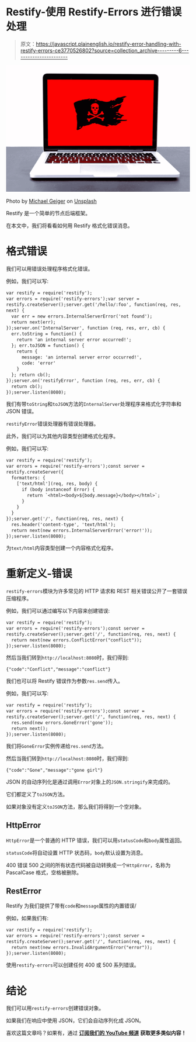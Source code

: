 # Restify-使用 Restify-Errors 进行错误处理

> 原文：<https://javascript.plainenglish.io/restify-error-handling-with-restify-errors-ce3770526802?source=collection_archive---------6----------------------->

![](img/25641245f625560f701a4fb219c2ca7c.png)

Photo by [Michael Geiger](https://unsplash.com/@jackson_893?utm_source=medium&utm_medium=referral) on [Unsplash](https://unsplash.com?utm_source=medium&utm_medium=referral)

Restify 是一个简单的节点后端框架。

在本文中，我们将看看如何用 Restify 格式化错误消息。

# 格式错误

我们可以用错误处理程序格式化错误。

例如，我们可以写:

```
var restify = require('restify');
var errors = require('restify-errors');var server = restify.createServer();server.get('/hello/:foo', function(req, res, next) {
  var err = new errors.InternalServerError('not found');
  return next(err);
});server.on('InternalServer', function (req, res, err, cb) {
  err.toString = function() {
    return 'an internal server error occurred!';
  }; err.toJSON = function() {
    return {
      message: 'an internal server error occurred!',
      code: 'error'
    }
  }; return cb();
});server.on('restifyError', function (req, res, err, cb) {
  return cb();
});server.listen(8080);
```

我们有带`toString`和`toJSON`方法的`InternalServer`处理程序来格式化字符串和 JSON 错误。

`restifyError`错误处理器有错误处理器。

此外，我们可以为其他内容类型创建格式化程序。

例如，我们可以写:

```
var restify = require('restify');
var errors = require('restify-errors');const server = restify.createServer({
  formatters: {
    ['text/html'](req, res, body) {
      if (body instanceof Error) {        
        return `<html><body>${body.message}</body></html>`;
      }
    }
  }
});server.get('/', function(req, res, next) {
  res.header('content-type', 'text/html');
  return next(new errors.InternalServerError('error!'));
});server.listen(8080);
```

为`text/html`内容类型创建一个内容格式化程序。

# 重新定义-错误

`restify-errors`模块为许多常见的 HTTP 请求和 REST 相关错误公开了一套错误压缩程序。

例如，我们可以通过编写以下内容来创建错误:

```
var restify = require('restify');
var errors = require('restify-errors');const server = restify.createServer();server.get('/', function(req, res, next) {
  return next(new errors.ConflictError("conflict"));
});server.listen(8080);
```

然后当我们转到`http://localhost:8080`时，我们得到:

```
{"code":"Conflict","message":"conflict"}
```

我们也可以将 Restify 错误作为参数`res.send`传入。

例如，我们可以写:

```
var restify = require('restify');
var errors = require('restify-errors');const server = restify.createServer();server.get('/', function(req, res, next) {
  res.send(new errors.GoneError('gone'));
  return next();
});server.listen(8080);
```

我们将`GoneError`实例传递给`res.send`方法。

然后当我们转到`http://localhost:8080`时，我们得到:

```
{"code":"Gone","message":"gone girl"}
```

JSON 的自动序列化是通过调用`Error`对象上的`JSON.stringify`来完成的。

它们都定义了`toJSON`方法。

如果对象没有定义`toJSON`方法，那么我们将得到一个空对象。

## HttpError

`HttpError`是一个普通的 HTTP 错误，我们可以用`statusCode`和`body`属性返回。

`statusCode`将自动设置 HTTP 状态码，`body`默认设置为消息。

400 错误 500 之间的所有状态代码被自动转换成一个`HttpError`，名称为 PascalCase 格式，空格被删除。

## RestError

Restify 为我们提供了带有`code`和`message`属性的内置错误/

例如，如果我们有:

```
var restify = require('restify');
var errors = require('restify-errors');const server = restify.createServer();server.get('/', function(req, res, next) {
  return next(new errors.InvalidArgumentError("error"));
});server.listen(8080);
```

使用`restify-errors`可以创建任何 400 或 500 系列错误。

# 结论

我们可以用`restify-errors`创建错误对象。

如果我们在响应中使用 JSON，它们会自动序列化成 JSON。

喜欢这篇文章吗？如果有，通过 [**订阅我们的 YouTube 频道**](https://www.youtube.com/channel/UCtipWUghju290NWcn8jhyAw?sub_confirmation=true) **获取更多类似内容！**